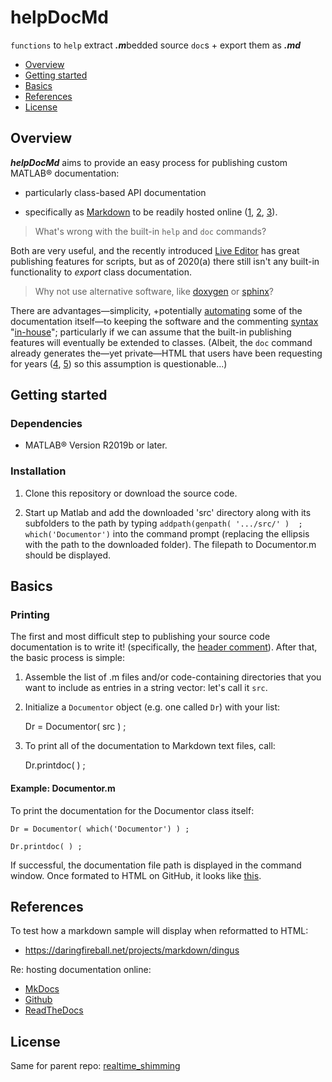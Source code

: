 # helpDocMd

`functions` to `help` extract ***.m***bedded source `doc`s + export them as ***.md***

- [Overview](#overview)
- [Getting started](#gettingstarted)
- [Basics](#basics)
- [References](#references)
- [License](#license)

## Overview

**_helpDocMd_** aims to provide an easy process for publishing custom
MATLAB&reg; documentation:

+ particularly class-based API documentation  

+ specifically as [Markdown] to be readily hosted online ([1][mkdocs], [2][github], [3][readthedocs]). 


[mkdocs]: https://www.mkdocs.org
[github]: https://pages.github.com/
[readthedocs]: https://readthedocs.org/
[Markdown]: https://daringfireball.net/projects/markdown/


>What's wrong with the built-in `help` and `doc` commands?


Both are very useful, and the recently introduced 
[Live Editor](https://www.mathworks.com/help/matlab/matlab_prog/what-is-a-live-script-or-function.html)
has great publishing features for scripts, but as of 2020(a) there still isn't
any built-in functionality to *export* class documentation.

>Why not use alternative software, like
>[doxygen](https://github.com/simgunz/doxymatlab) or
>[sphinx](https://pypi.org/project/sphinxcontrib-matlabdomain/)?

There are advantages—simplicity, +potentially
[automating](https://www.mathworks.com/help/matlab/ref/meta.class-class.html)
some of the documentation itself—to keeping the software and the commenting
[syntax](https://www.mathworks.com/matlabcentral/answers/help/markup/)
"[in-house](https://youtu.be/LYmvsFqu8kg?t=35)"; particularly if we can assume
that the built-in publishing features will eventually be extended to classes.
(Albeit, the `doc` command already generates the—yet private—HTML that users
have been requesting for years ([4][stack1], [5][stack2]) so this assumption is
questionable...)

[stack1]: https://stackoverflow.com/questions/26242145/what-is-the-mathworks-way-to-generate-matlab-html-documentation
[stack2]: https://stackoverflow.com/questions/37562403/publish-matlab-class-documentation-to-html?rq=1


## Getting started

### Dependencies

- MATLAB&reg; Version R2019b or later.

### Installation

1. Clone this repository or download the source code.

2. Start up Matlab and add the downloaded 'src' directory along with its
   subfolders to the path by typing `addpath(genpath( '.../src/' )  ;
   which('Documentor')` into the command prompt (replacing the ellipsis with
   the path to the downloaded folder). The filepath to Documentor.m should be
   displayed.

## Basics

### Printing

The first and most difficult step to publishing your source code documentation
is to write it! (specifically, the
[header comment](https://www.mathworks.com/help/matlab/matlab_prog/add-help-for-your-program.html)).
After that, the basic process is simple:

1. Assemble the list of .m files and/or code-containing directories that you
   want to include as entries in a string vector: let's call it `src`.

2. Initialize a `Documentor` object (e.g. one called `Dr`) with your list:  

    Dr = Documentor( src ) ;  

3. To print all of the documentation to Markdown text files, call:  

    Dr.printdoc( ) ;  

#### Example: Documentor.m

To print the documentation for the Documentor class itself:

    Dr = Documentor( which('Documentor') ) ;

    Dr.printdoc( ) ;

If successful, the documentation file path is displayed in the command window.
Once formated to HTML on GitHub, it looks like
[this](https://github.com/neuropoly/realtime_shimming/blob/helpDocMd/helpDocMd/doc/Documentor.md).

## References

To test how a markdown sample will display when reformatted to HTML:
- <https://daringfireball.net/projects/markdown/dingus>

Re: hosting documentation online:
- [MkDocs](https://www.mkdocs.org/)
- [Github](https://pages.github.com/)
- [ReadTheDocs](https://docs.readthedocs.io/en/stable/)

## License

Same for parent repo: [realtime_shimming](https://github.com/neuropoly/realtime_shimming/blob/master/LICENSE)
